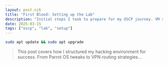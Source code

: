 ```yaml
---
layout: post.njk
title: "First Blood: Setting up the Lab"
description: "Initial steps I took to prepare for my OSCP journey. VM setup, network isolation, and tooling."
date: 2025-03-15
tags: ["oscp", "lab", "setup"]
---
```


```bash
sudo apt update && sudo apt upgrade
```

> This post covers how I structured my hacking environment for success. From Parrot OS tweaks to VPN routing strategies...
